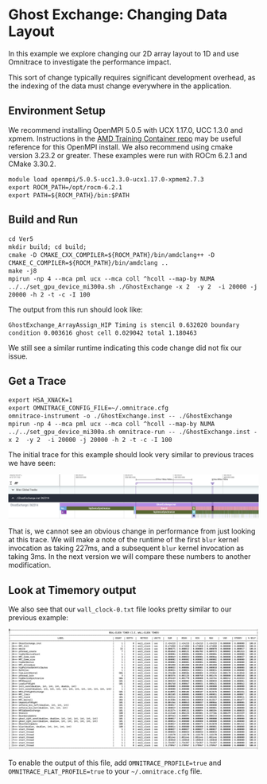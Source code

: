# Ghost Exchange: Changing Data Layout

In this example we explore changing our 2D array layout to 1D and use Omnitrace
to investigate the performance impact.

This sort of change typically requires significant development overhead, as the
indexing of the data must change everywhere in the application.

## Environment Setup

We recommend installing OpenMPI 5.0.5 with UCX 1.17.0, UCC 1.3.0 and xpmem. Instructions in the
[AMD Training Container repo](https://github.com/amd/HPCTrainingDock/blob/main/comm/sources/scripts/openmpi_setup.sh)
may be useful reference for this OpenMPI install. We also recommend using cmake version 3.23.2 or greater.
These examples were run with ROCm 6.2.1 and CMake 3.30.2.

```
module load openmpi/5.0.5-ucc1.3.0-ucx1.17.0-xpmem2.7.3
export ROCM_PATH=/opt/rocm-6.2.1
export PATH=${ROCM_PATH}/bin:$PATH
```

## Build and Run

```
cd Ver5
mkdir build; cd build;
cmake -D CMAKE_CXX_COMPILER=${ROCM_PATH}/bin/amdclang++ -D CMAKE_C_COMPILER=${ROCM_PATH}/bin/amdclang ..
make -j8
mpirun -np 4 --mca pml ucx --mca coll ^hcoll --map-by NUMA ../../set_gpu_device_mi300a.sh ./GhostExchange -x 2  -y 2  -i 20000 -j 20000 -h 2 -t -c -I 100
```

The output from this run should look like:

```
GhostExchange_ArrayAssign_HIP Timing is stencil 0.632020 boundary condition 0.003616 ghost cell 0.029042 total 1.180463
```

We still see a similar runtime indicating this code change did not fix our issue.

## Get a Trace

```
export HSA_XNACK=1
export OMNITRACE_CONFIG_FILE=~/.omnitrace.cfg
omnitrace-instrument -o ./GhostExchange.inst -- ./GhostExchange
mpirun -np 4 --mca pml ucx --mca coll ^hcoll --map-by NUMA ../../set_gpu_device_mi300a.sh omnitrace-run -- ./GhostExchange.inst -x 2  -y 2  -i 20000 -j 20000 -h 2 -t -c -I 100
```

The initial trace for this example should look very similar to previous traces we have seen:

<p><img src="images/mi300a/initial_trace.png"/></p>

That is, we cannot see an obvious change in performance from just looking at this trace. We will make a note of the runtime of the first `blur` kernel invocation as taking 227ms, and a subsequent `blur` kernel invocation as taking 3ms. In the next version we will compare these numbers to another modification.

## Look at Timemory output

We also see that our `wall_clock-0.txt` file looks pretty similar to our previous example:

<p><img src="images/mi300a/timemory_output.png"/></p>

To enable the output of this file, add `OMNITRACE_PROFILE=true` and `OMNITRACE_FLAT_PROFILE=true` to your `~/.omnitrace.cfg` file.
